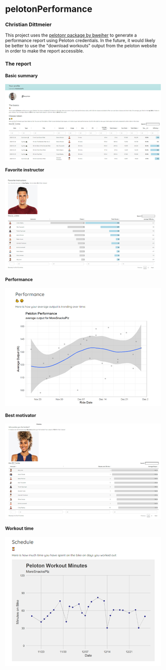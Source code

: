 # pelotonPerformance

### Christian Dittmeier

This project uses the [pelotonr package by bweiher](https://github.com/bweiher/pelotonR) to generate a performance report using Peloton credentials. In the future, it would likely be better to use the "download workouts" output from the peloton website in order to make the report accessible. 

### The report

#### Basic summary
![](reportExample.png)

#### Favorite instructor
![](favoriteInstructor.png)

#### Performance
![](performanceExample.png)

#### Best motivator
![](bestMotivator.png)

#### Workout time
![](workoutMinutes.png)
